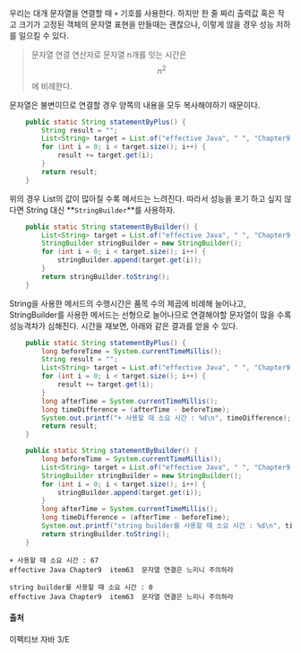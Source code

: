 우리는 대개 문자열을 연결할 때 `+` 기호를 사용한다. 하지만 한 줄 짜리 출력값 혹은 작고 크기가 고정된 객체의 문자열 표현을 만들때는 괜찮으나, 이렇게 않을 경우 성능 저하를 일으킬 수 있다. 

> 문자열 연결 연산자로 문자열 n개를 잇는 시간은 $$n^2$$에 비례한다. 

문자열은 불변이므로 연결할 경우 양쪽의 내용을 모두 복사해야하기 때문이다. 

```java
    public static String statementByPlus() {
        String result = "";
        List<String> target = List.of("effective Java", " ", "Chapter9 ", " ", "item63 ", " ", "문자열 연결은 느리니 주의하라");
        for (int i = 0; i < target.size(); i++) {
            result += target.get(i);
        }
        return result;
    }
```
위의 경우 List의 값이 많아질 수록 메서드는 느려진다. 따라서 성능을 포기 하고 싶지 않다면 String 대신 **`StringBuilder`**를 사용하자. 

```java
    public static String statementByBuilder() {
        List<String> target = List.of("effective Java", " ", "Chapter9 ", " ", "item63 ", " ", "문자열 연결은 느리니 주의하라");
        StringBuilder stringBuilder = new StringBuilder();
        for (int i = 0; i < target.size(); i++) {
            stringBuilder.append(target.get(i));
        }
        return stringBuilder.toString();
    }
```

String을 사용한 메서드의 수행시간은 품목 수의 제곱에 비례해 늘어나고, StringBuilder를 사용한 메서드는 선형으로 늘어나므로 연결해야할 문자열이 많을 수록 성능격차가 심해진다. 시간을 재보면, 아래와 같은 결과를 얻을 수 있다. 

```java
    public static String statementByPlus() {
        long beforeTime = System.currentTimeMillis();
        String result = "";
        List<String> target = List.of("effective Java", " ", "Chapter9 ", " ", "item63 ", " ", "문자열 연결은 느리니 주의하라");
        for (int i = 0; i < target.size(); i++) {
            result += target.get(i);
        }
        long afterTime = System.currentTimeMillis();
        long timeDifference = (afterTime - beforeTime);
        System.out.printf("+ 사용할 때 소요 시간 : %d\n", timeDifference);
        return result;
    }

    public static String statementByBuilder() {
        long beforeTime = System.currentTimeMillis();
        List<String> target = List.of("effective Java", " ", "Chapter9 ", " ", "item63 ", " ", "문자열 연결은 느리니 주의하라");
        StringBuilder stringBuilder = new StringBuilder();
        for (int i = 0; i < target.size(); i++) {
            stringBuilder.append(target.get(i));
        }
        long afterTime = System.currentTimeMillis();
        long timeDifference = (afterTime - beforeTime);
        System.out.printf("string builder를 사용할 때 소요 시간 : %d\n", timeDifference);
        return stringBuilder.toString();
    }
```
```
+ 사용할 때 소요 시간 : 67
effective Java Chapter9  item63  문자열 연결은 느리니 주의하라

string builder를 사용할 때 소요 시간 : 0
effective Java Chapter9  item63  문자열 연결은 느리니 주의하라
```

#### 출처 

이펙티브 자바 3/E
